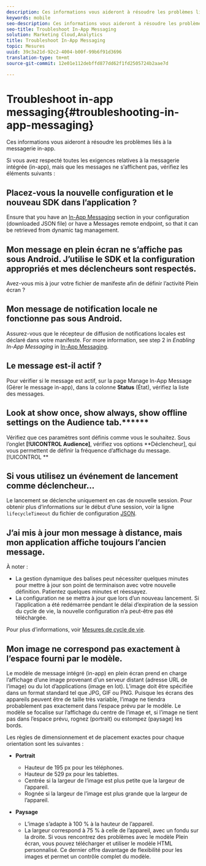 ```yaml
---
description: Ces informations vous aideront à résoudre les problèmes liés à la messagerie in-app.
keywords: mobile
seo-description: Ces informations vous aideront à résoudre les problèmes liés à la messagerie in-app.
seo-title: Troubleshoot In-App Messaging
solution: Marketing Cloud,Analytics
title: Troubleshoot In-App Messaging
topic: Mesures
uuid: 39c3a21d-92c2-4004-b00f-99b6f91d3696
translation-type: tm+mt
source-git-commit: 12e01e112debffd877dd62f1fd2505724b2aae7d

---
```



# Troubleshoot in-app messaging{#troubleshooting-in-app-messaging}

Ces informations vous aideront à résoudre les problèmes liés à la messagerie in-app.

Si vous avez respecté toutes les exigences relatives à la messagerie intégrée (in-app), mais que les messages ne s’affichent pas, vérifiez les éléments suivants :

## Placez-vous la nouvelle configuration et le nouveau SDK dans l’application ?

Ensure that you have an [In-App Messaging](/help/android/messaging-main/messaging/messaging.md) section in your configuration (downloaded JSON file) or have a Messages remote endpoint, so that it can be retrieved from dynamic tag management.

## Mon message en plein écran ne s’affiche pas sous Android. J’utilise le SDK et la configuration appropriés et mes déclencheurs sont respectés.

Avez-vous mis à jour votre fichier de manifeste afin de définir l’activité Plein écran ?

## Mon message de notification locale ne fonctionne pas sous Android.

Assurez-vous que le récepteur de diffusion de notifications locales est déclaré dans votre manifeste. For more information, see step 2 in *Enabling In-App Messaging* in [In-App Messaging](/help/android/messaging-main/messaging/messaging.md).

## Le message est-il actif ?

Pour vérifier si le message est actif, sur la page Manage In-App Message (Gérer le message in-app), dans la colonne **Status** (État), vérifiez la liste des messages.

## Look at show once, show always, show offline  settings on the Audience tab.******

Vérifiez que ces paramètres sont définis comme vous le souhaitez. Sous l’onglet **[!UICONTROL Audience]**, vérifiez vos options **Déclencheur], qui vous permettent de définir la fréquence d’affichage du message.[!UICONTROL **

## Si vous utilisez un événement de lancement comme déclencheur...

Le lancement se déclenche uniquement en cas de nouvelle session. Pour obtenir plus d’informations sur le début d’une session, voir la ligne `lifecycleTimeout` du fichier de configuration [JSON](/help/android/configuration/json-config/json-config.md).

## J’ai mis à jour mon message à distance, mais mon application affiche toujours l’ancien message.

À noter :

* La gestion dynamique des balises peut nécessiter quelques minutes pour mettre à jour son point de terminaison avec votre nouvelle définition. Patientez quelques minutes et réessayez.
* La configuration ne se mettra à jour que lors d’un nouveau lancement. Si l’application a été redémarrée pendant le délai d’expiration de la session du cycle de vie, la nouvelle configuration n’a peut-être pas été téléchargée.

Pour plus d’informations, voir [Mesures de cycle de vie](/help/android/metrics.md).

## Mon image ne correspond pas exactement à l’espace fourni par le modèle.

Le modèle de message intégré (in-app) en plein écran prend en charge l’affichage d’une image provenant d’un serveur distant (adresse URL de l’image) ou du lot d’applications (image en lot). L’image doit être spécifiée dans un format standard tel que JPG, GIF ou PNG. Puisque les écrans des appareils peuvent être de taille très variable, l’image ne tiendra probablement pas exactement dans l’espace prévu par le modèle. Le modèle se focalise sur l’affichage du centre de l’image et, si l’image ne tient pas dans l’espace prévu, rognez (portrait) ou estompez (paysage) les bords.

Les règles de dimensionnement et de placement exactes pour chaque orientation sont les suivantes :

* **Portrait**
   * Hauteur de 195 px pour les téléphones.
   * Hauteur de 529 px pour les tablettes.
   * Centrée si la largeur de l’image est plus petite que la largeur de l’appareil.
   * Rognée si la largeur de l’image est plus grande que la largeur de l’appareil.

* **Paysage**
   * L’image s’adapte à 100 % à la hauteur de l’appareil.
   * La largeur correspond à 75 % à celle de l’appareil, avec un fondu sur la droite.
   Si vous rencontrez des problèmes avec le modèle Plein écran, vous pouvez télécharger et utiliser le modèle HTML personnalisé. Ce dernier offre davantage de flexibilité pour les images et permet un contrôle complet du modèle.

